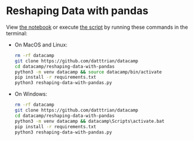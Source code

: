 # Reshaping Data with pandas

View [the notebook](reshaping-data-with-pandas.ipynb) or execute [the script](reshaping-data-with-pandas.py) by running these commands in the terminal:

- On MacOS and Linux:

    ``` bash
    rm -rf datacamp
    git clone https://github.com/datttrian/datacamp
    cd datacamp/reshaping-data-with-pandas
    python3 -m venv datacamp && source datacamp/bin/activate
    pip install -r requirements.txt
    python3 reshaping-data-with-pandas.py
    ```

- On Windows:

    ``` bash
    rm -rf datacamp
    git clone https://github.com/datttrian/datacamp
    cd datacamp/reshaping-data-with-pandas
    python3 -m venv datacamp && datacamp\Scripts\activate.bat
    pip install -r requirements.txt
    python3 reshaping-data-with-pandas.py
    ```
